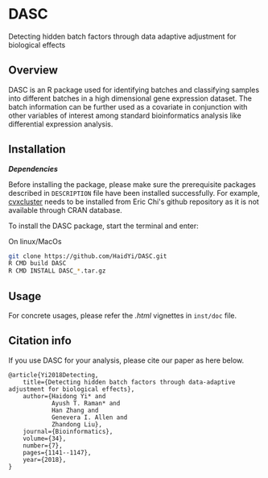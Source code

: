 # DASC

Detecting hidden batch factors through data adaptive adjustment for biological effects

## Overview

DASC is an R package used for identifying batches and classifying samples into different batches in a high dimensional gene expression dataset. The batch information can be further used as a covariate in conjunction with other variables of interest among standard bioinformatics analysis like differential expression analysis. 

## Installation

**_Dependencies_**

Before installing the package, please make sure the prerequisite packages described in `DESCRIPTION` file have been installed successfully. For example, [cvxcluster](https://github.com/echi/cvxclustr) needs to be installed from Eric Chi's github repository as it is not available through CRAN database.

To install the DASC package, start the terminal and enter:

On linux/MacOs
```bash
git clone https://github.com/HaidYi/DASC.git
R CMD build DASC
R CMD INSTALL DASC_*.tar.gz
```

## Usage

For concrete usages, please refer the *.html* vignettes in `inst/doc` file.

## Citation info

If you use DASC for your analysis, please cite our paper as here below.

```
@article{Yi2018Detecting,
    title={Detecting hidden batch factors through data-adaptive adjustment for biological effects},
    author={Haidong Yi* and
            Ayush T. Raman* and
            Han Zhang and
            Genevera I. Allen and
            Zhandong Liu},
    journal={Bioinformatics},
    volume={34},
    number={7},
    pages={1141--1147},
    year={2018},
}
```
